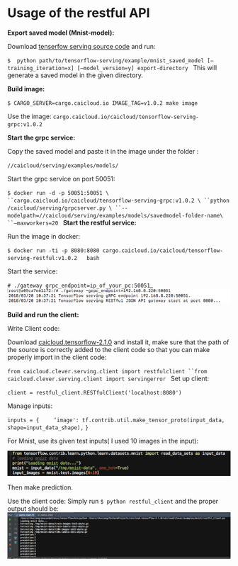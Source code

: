 # Usage of the restful API

**Export saved model (Mnist-model):**

Download [tenserfow serving source code](https://github.com/tensorflow/serving) and run:

`$  python path/to/tensorflow-serving/example/mnist_saved_model [—training_iteration=x] [—model_version=y] export-directory `
This will generate a saved model in the given directory.


**Build image:**

`$ CARGO_SERVER=cargo.caicloud.io IMAGE_TAG=v1.0.2 make image`

Use the image: `cargo.caicloud.io/caicloud/tensorflow-serving-grpc:v1.0.2`

**Start the grpc service:**

Copy the saved model and paste it in the image under the folder : 

`//caicloud/serving/examples/models/`

Start the grpc service on port 50051: 

`$ docker run -d -p 50051:50051 \
``cargo.caicloud.io/caicloud/tensorflow-serving-grpc:v1.0.2 \
``python       /caicloud/serving/grpcserver.py \
``--modelpath=//caicloud/serving/examples/models/savedmodel-folder-name\
``—maxworkers=20
`
**Start the restful service:**


Run the image in docker:

`$ docker run -ti -p 8080:8080 cargo.caicloud.io/caicloud/tensorflow-serving-restful:v1.0.2   bash`

Start the service:

`# ./gateway grpc_endpoint=ip_of_your_pc:50051`_ ![](Screen%20Shot%202018-03-20%20at%2011.24.01%20AM.png)

**Build and run the client:**

Write Client code:

Download [caicloud.tensorflow-2.1.0](https://pypi.python.org/pypi/caicloud.tensorflow) and install it, make sure that the path of the source is correctly added to the client code so that you can make properly import in the client code:

`from caicloud.clever.serving.client import restfulclient
``from caicloud.clever.serving.client import servingerror
`
Set up client:

`client = restful_client.RESTfulClient('localhost:8080')`

Manage inputs:

`inputs = {`
`	 ‘image': tf.contrib.util.make_tensor_proto(input_data, shape=input_data_shape),`
`}`

For Mnist, use its given test inputs( I used 10 images in the input):

![](Screen%20Shot%202018-03-20%20at%2011.32.52%20AM.png)

Then make prediction.


Use the client code:
Simply run `$ python restful_client` and the proper output should be:
![](Screen%20Shot%202018-03-20%20at%2011.43.54%20AM.png)








